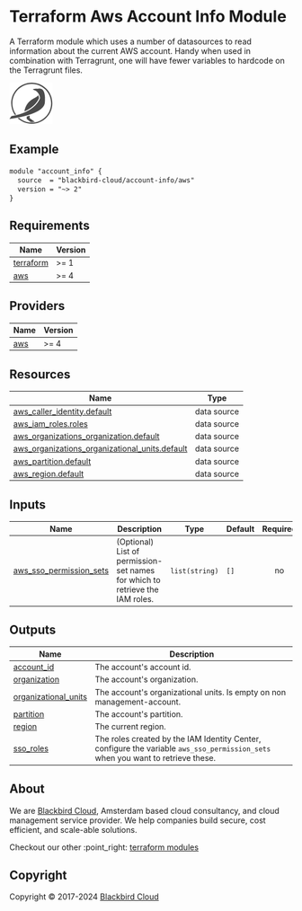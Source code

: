 <!-- BEGIN_TF_DOCS -->
# Terraform Aws Account Info Module
A Terraform module which uses a number of datasources to read information about the current AWS account. Handy when used in combination with Terragrunt, one will have fewer variables to hardcode on the Terragrunt files.

[![blackbird-logo](https://raw.githubusercontent.com/blackbird-cloud/terraform-module-template/main/.config/logo_simple.png)](https://blackbird.cloud)

## Example
```hcl
module "account_info" {
  source  = "blackbird-cloud/account-info/aws"
  version = "~> 2"
}
```

## Requirements

| Name | Version |
|------|---------|
| <a name="requirement_terraform"></a> [terraform](#requirement\_terraform) | >= 1 |
| <a name="requirement_aws"></a> [aws](#requirement\_aws) | >= 4 |

## Providers

| Name | Version |
|------|---------|
| <a name="provider_aws"></a> [aws](#provider\_aws) | >= 4 |

## Resources

| Name | Type |
|------|------|
| [aws_caller_identity.default](https://registry.terraform.io/providers/hashicorp/aws/latest/docs/data-sources/caller_identity) | data source |
| [aws_iam_roles.roles](https://registry.terraform.io/providers/hashicorp/aws/latest/docs/data-sources/iam_roles) | data source |
| [aws_organizations_organization.default](https://registry.terraform.io/providers/hashicorp/aws/latest/docs/data-sources/organizations_organization) | data source |
| [aws_organizations_organizational_units.default](https://registry.terraform.io/providers/hashicorp/aws/latest/docs/data-sources/organizations_organizational_units) | data source |
| [aws_partition.default](https://registry.terraform.io/providers/hashicorp/aws/latest/docs/data-sources/partition) | data source |
| [aws_region.default](https://registry.terraform.io/providers/hashicorp/aws/latest/docs/data-sources/region) | data source |

## Inputs

| Name | Description | Type | Default | Required |
|------|-------------|------|---------|:--------:|
| <a name="input_aws_sso_permission_sets"></a> [aws\_sso\_permission\_sets](#input\_aws\_sso\_permission\_sets) | (Optional) List of permission-set names for which to retrieve the IAM roles. | `list(string)` | `[]` | no |

## Outputs

| Name | Description |
|------|-------------|
| <a name="output_account_id"></a> [account\_id](#output\_account\_id) | The account's account id. |
| <a name="output_organization"></a> [organization](#output\_organization) | The account's organization. |
| <a name="output_organizational_units"></a> [organizational\_units](#output\_organizational\_units) | The account's organizational units. Is empty on non management-account. |
| <a name="output_partition"></a> [partition](#output\_partition) | The account's partition. |
| <a name="output_region"></a> [region](#output\_region) | The current region. |
| <a name="output_sso_roles"></a> [sso\_roles](#output\_sso\_roles) | The roles created by the IAM Identity Center, configure the variable `aws_sso_permission_sets` when you want to retrieve these. |

## About

We are [Blackbird Cloud](https://blackbird.cloud), Amsterdam based cloud consultancy, and cloud management service provider. We help companies build secure, cost efficient, and scale-able solutions.

Checkout our other :point\_right: [terraform modules](https://registry.terraform.io/namespaces/blackbird-cloud)

## Copyright

Copyright © 2017-2024 [Blackbird Cloud](https://blackbird.cloud)
<!-- END_TF_DOCS -->